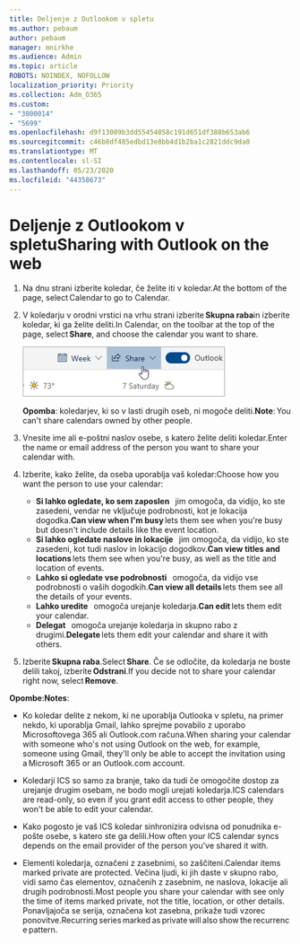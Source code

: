 ```yaml
---
title: Deljenje z Outlookom v spletu
ms.author: pebaum
author: pebaum
manager: mnirkhe
ms.audience: Admin
ms.topic: article
ROBOTS: NOINDEX, NOFOLLOW
localization_priority: Priority
ms.collection: Adm_O365
ms.custom:
- "3800014"
- "5699"
ms.openlocfilehash: d9f13089b3dd55454058c191d651df388b653ab6
ms.sourcegitcommit: c46b8df485edbd13e8bb4d1b2ba1c2821ddc9da0
ms.translationtype: MT
ms.contentlocale: sl-SI
ms.lasthandoff: 05/23/2020
ms.locfileid: "44358673"
---
```

# <a name="sharing-with-outlook-on-the-web"></a><span data-ttu-id="77373-102">Deljenje z Outlookom v spletu</span><span class="sxs-lookup"><span data-stu-id="77373-102">Sharing with Outlook on the web</span></span>

1. <span data-ttu-id="77373-103">Na dnu strani izberite koledar, če želite iti v koledar.</span><span class="sxs-lookup"><span data-stu-id="77373-103">At the bottom of the page, select Calendar to go to Calendar.</span></span>

2. <span data-ttu-id="77373-104">V koledarju v orodni vrstici na vrhu strani izberite **Skupna raba**in izberite koledar, ki ga želite deliti.</span><span class="sxs-lookup"><span data-stu-id="77373-104">In Calendar, on the toolbar at the top of the page, select **Share**, and choose the calendar you want to share.</span></span> 

    ![Skupna raba koledarja](media/share-calendar.png)

    <span data-ttu-id="77373-106">**Opomba**: koledarjev, ki so v lasti drugih oseb, ni mogoče deliti.</span><span class="sxs-lookup"><span data-stu-id="77373-106">**Note**: You can't share calendars owned by other people.</span></span>

3. <span data-ttu-id="77373-107">Vnesite ime ali e-poštni naslov osebe, s katero želite deliti koledar.</span><span class="sxs-lookup"><span data-stu-id="77373-107">Enter the name or email address of the person you want to share your calendar with.</span></span>

4. <span data-ttu-id="77373-108">Izberite, kako želite, da oseba uporablja vaš koledar:</span><span class="sxs-lookup"><span data-stu-id="77373-108">Choose how you want the person to use your calendar:</span></span> 
    - <span data-ttu-id="77373-109">**Si lahko ogledate, ko sem zaposlen**   jim omogoča, da vidijo, ko ste zasedeni, vendar ne vključuje podrobnosti, kot je lokacija dogodka.</span><span class="sxs-lookup"><span data-stu-id="77373-109">**Can view when I'm busy** lets them see when you're busy but doesn't include details like the event location.</span></span> 
    - <span data-ttu-id="77373-110">**Si lahko ogledate naslove in lokacije**   jim omogoča, da vidijo, ko ste zasedeni, kot tudi naslov in lokacijo dogodkov.</span><span class="sxs-lookup"><span data-stu-id="77373-110">**Can view titles and locations** lets them see when you're busy, as well as the title and location of events.</span></span> 
    - <span data-ttu-id="77373-111">**Lahko si ogledate vse podrobnosti**   omogoča, da vidijo vse podrobnosti o vaših dogodkih.</span><span class="sxs-lookup"><span data-stu-id="77373-111">**Can view all details** lets them see all the details of your events.</span></span> 
    - <span data-ttu-id="77373-112">**Lahko uredite**   omogoča urejanje koledarja.</span><span class="sxs-lookup"><span data-stu-id="77373-112">**Can edit** lets them edit your calendar.</span></span> 
    - <span data-ttu-id="77373-113">**Delegat**   omogoča urejanje koledarja in skupno rabo z drugimi.</span><span class="sxs-lookup"><span data-stu-id="77373-113">**Delegate** lets them edit your calendar and share it with others.</span></span>

5. <span data-ttu-id="77373-114">Izberite **Skupna raba**.</span><span class="sxs-lookup"><span data-stu-id="77373-114">Select **Share**.</span></span> <span data-ttu-id="77373-115">Če se odločite, da koledarja ne boste delili takoj, izberite **Odstrani**.</span><span class="sxs-lookup"><span data-stu-id="77373-115">If you decide not to share your calendar right now, select **Remove**.</span></span> 

<span data-ttu-id="77373-116">**Opombe**:</span><span class="sxs-lookup"><span data-stu-id="77373-116">**Notes**:</span></span>  

- <span data-ttu-id="77373-117">Ko koledar delite z nekom, ki ne uporablja Outlooka v spletu, na primer nekdo, ki uporablja Gmail, lahko sprejme povabilo z uporabo Microsoftovega 365 ali Outlook.com računa.</span><span class="sxs-lookup"><span data-stu-id="77373-117">When sharing your calendar with someone who's not using Outlook on the web, for example, someone using Gmail, they'll only be able to accept the invitation using a Microsoft 365 or an Outlook.com account.</span></span> 

- <span data-ttu-id="77373-118">Koledarji ICS so samo za branje, tako da tudi če omogočite dostop za urejanje drugim osebam, ne bodo mogli urejati koledarja.</span><span class="sxs-lookup"><span data-stu-id="77373-118">ICS calendars are read-only, so even if you grant edit access to other people, they won't be able to edit your calendar.</span></span> 

- <span data-ttu-id="77373-119">Kako pogosto je vaš ICS koledar sinhronizira odvisna od ponudnika e-pošte osebe, s katero ste ga delili.</span><span class="sxs-lookup"><span data-stu-id="77373-119">How often your ICS calendar syncs depends on the email provider of the person you've shared it with.</span></span> 

- <span data-ttu-id="77373-120">Elementi koledarja, označeni z zasebnimi, so zaščiteni.</span><span class="sxs-lookup"><span data-stu-id="77373-120">Calendar items marked private are protected.</span></span> <span data-ttu-id="77373-121">Večina ljudi, ki jih daste v skupno rabo, vidi samo čas elementov, označenih z zasebnim, ne naslova, lokacije ali drugih podrobnosti.</span><span class="sxs-lookup"><span data-stu-id="77373-121">Most people you share your calendar with see only the time of items marked private, not the title, location, or other details.</span></span> <span data-ttu-id="77373-122">Ponavljajoča se serija, označena kot zasebna, prikaže tudi vzorec ponovitve.</span><span class="sxs-lookup"><span data-stu-id="77373-122">Recurring series marked as private will also show the recurrence pattern.</span></span>
